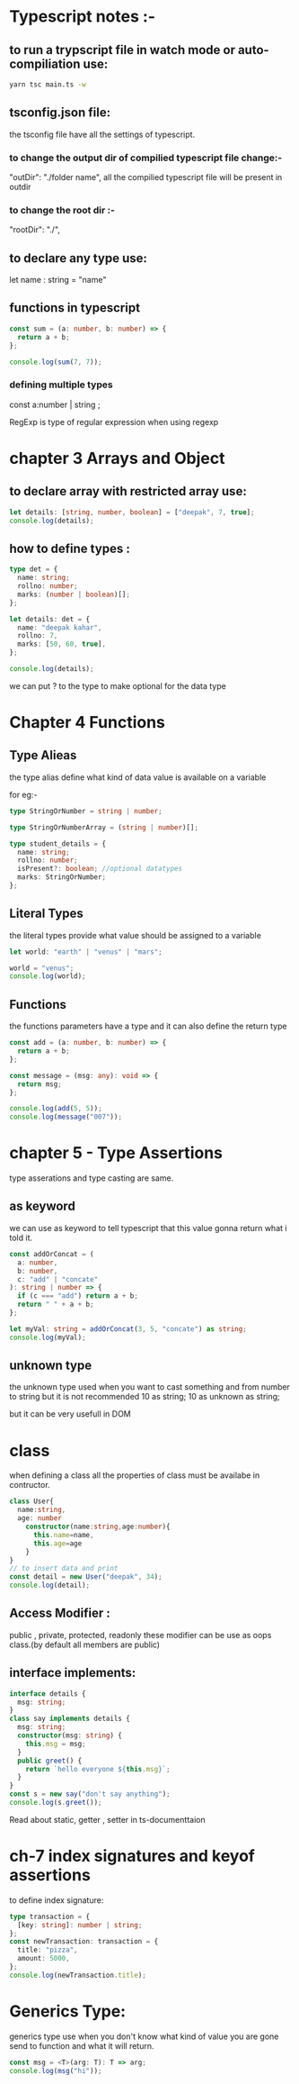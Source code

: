 # Typescript notes :-

## to run a trypscript file in watch mode or auto-compiliation use:

```bash
yarn tsc main.ts -w
```

## tsconfig.json file:

the tsconfig file have all the settings of typescript.

### to change the output dir of compilied typescript file change:-

"outDir": "./folder name",
all the compilied typescript file will be present in outdir

### to change the root dir :-

"rootDir": "./",

## to declare any type use:

let name : string = "name"

## functions in typescript

```typescript
const sum = (a: number, b: number) => {
  return a + b;
};

console.log(sum(7, 7));
```

### defining multiple types

const a:number | string ;

RegExp is type of regular expression when using regexp

# chapter 3 Arrays and Object

## to declare array with restricted array use:

```ts
let details: [string, number, boolean] = ["deepak", 7, true];
console.log(details);
```

## how to define types :

```ts
type det = {
  name: string;
  rollno: number;
  marks: (number | boolean)[];
};

let details: det = {
  name: "deepak kahar",
  rollno: 7,
  marks: [50, 60, true],
};

console.log(details);
```

we can put ? to the type to make optional for the data type

# Chapter 4 Functions

## Type Alieas

the type alias define what kind of data value is available on a variable

for eg:-

```typescript
type StringOrNumber = string | number;

type StringOrNumberArray = (string | number)[];

type student_details = {
  name: string;
  rollno: number;
  isPresent?: boolean; //optional datatypes
  marks: StringOrNumber;
};
```

## Literal Types

the literal types provide what value should be assigned to a variable

```typescript
let world: "earth" | "venus" | "mars";

world = "venus";
console.log(world);
```

## Functions

the functions parameters have a type and it can also define the return type

```typescript
const add = (a: number, b: number) => {
  return a + b;
};

const message = (msg: any): void => {
  return msg;
};

console.log(add(5, 5));
console.log(message("007"));
```

# chapter 5 - Type Assertions

type asserations and type casting are same.

## as keyword

we can use as keyword to tell typescript that this value gonna return what i told it.

```typescript
const addOrConcat = (
  a: number,
  b: number,
  c: "add" | "concate"
): string | number => {
  if (c === "add") return a + b;
  return " " + a + b;
};

let myVal: string = addOrConcat(3, 5, "concate") as string;
console.log(myVal);
```

## unknown type

the unknown type used when you want to cast something and from number to string but it is not recommended
10 as string;
10 as unknown as string;

but it can be very usefull in DOM

# class

when defining a class all the properties of class must be availabe in contructor.

```ts
class User{
  name:string,
  age: number
    constructor(name:string,age:number){
      this.name=name,
      this.age=age
    }
}
// to insert data and print
const detail = new User("deepak", 34);
console.log(detail);
```

## Access Modifier :

public , private, protected, readonly
these modifier can be use as oops class.(by default all members are public)

## interface implements:

```ts
interface details {
  msg: string;
}
class say implements details {
  msg: string;
  constructor(msg: string) {
    this.msg = msg;
  }
  public greet() {
    return `hello everyone ${this.msg}`;
  }
}
const s = new say("don't say anything");
console.log(s.greet());
```

Read about static, getter , setter in ts-documenttaion

# ch-7 index signatures and keyof assertions

to define index signature:

```ts
type transaction = {
  [key: string]: number | string;
};
const newTransaction: transaction = {
  title: "pizza",
  amount: 5000,
};
console.log(newTransaction.title);
```

# Generics Type:

generics type use when you don't know what kind of value you are gone send to function and what it will return.

```ts
const msg = <T>(arg: T): T => arg;
console.log(msg("hi"));
```
